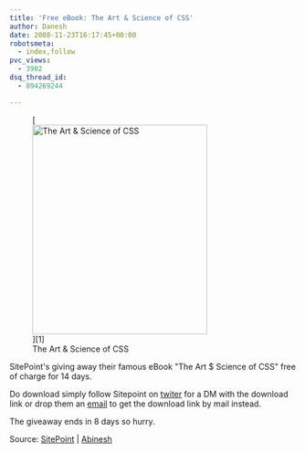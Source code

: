 ```yaml
---
title: 'Free eBook: The Art & Science of CSS'
author: Danesh
date: 2008-11-23T16:17:45+00:00
robotsmeta:
  - index,follow
pvc_views:
  - 3902
dsq_thread_id:
  - 894269244

---
```

<figure id="attachment_1021" aria-describedby="caption-attachment-1021" style="width: 306px" class="wp-caption alignnone">[<img loading="lazy" class="size-medium wp-image-1021" title="The Art & Science of CSS" src="/wp-content/uploads/2008/11/cover-bg.jpg" alt="The Art & Science of CSS" width="306" height="367" />][1]<figcaption id="caption-attachment-1021" class="wp-caption-text">The Art & Science of CSS</figcaption></figure>

SitePoint's giving away their famous eBook "The Art $ Science of CSS" free of charge for 14 days.

Do download simply follow Sitepoint on [twiter][2] for a DM with the download link or drop them an [email][3] to get the download link by mail instead.

The giveaway ends in 8 days so hurry.

Source: [SitePoint][4] | [Abinesh][5]

 [1]: /wp-content/uploads/2008/11/cover-bg.jpg
 [2]: http://twitter.com/sitepointdotcom
 [3]: http://twitaway.aws.sitepoint.com/
 [4]: http://www.sitepoint.com/books/cssdesign1/
 [5]: http://www.abinesh.com/delirium/posts/free-e-book/#comment-6119